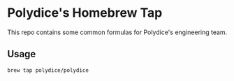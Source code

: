 # Polydice's Homebrew Tap

This repo contains some common formulas for Polydice's engineering team.

## Usage

```bash
brew tap polydice/polydice
```